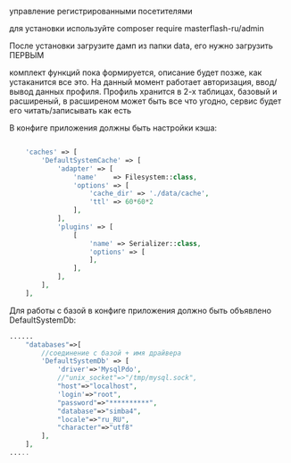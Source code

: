 управление регистрированными посетителями

для установки используйте composer require masterflash-ru/admin

После установки загрузите дамп из папки data, его нужно загрузить ПЕРВЫМ

комплект функций пока формируется, описание будет позже, как устаканится все это.
На данный момент работает авторизация, ввод/вывод данных профиля.
Профиль хранится в 2-х таблицах, базовый и расширеный, в расширеном может быть все что угодно, сервис будет его читать/записывать как есть


В конфиге приложения должны быть настройки кэша:
```php

    'caches' => [
        'DefaultSystemCache' => [
            'adapter' => [
                'name'    => Filesystem::class,
                'options' => [
                    'cache_dir' => './data/cache',
                    'ttl' => 60*60*2 
                ],
            ],
            'plugins' => [
                [
                    'name' => Serializer::class,
                    'options' => [
                    ],
                ],
            ],
        ],
    ],
```
Для работы с базой в конфиге приложения должно быть объявлено DefaultSystemDb:
```php
......
    "databases"=>[
        //соединение с базой + имя драйвера
        'DefaultSystemDb' => [
            'driver'=>'MysqlPdo',
            //"unix_socket"=>"/tmp/mysql.sock",
            "host"=>"localhost",
            'login'=>"root",
            "password"=>"**********",
            "database"=>"simba4",
            "locale"=>"ru_RU",
            "character"=>"utf8"
        ],
    ],
.....
```
